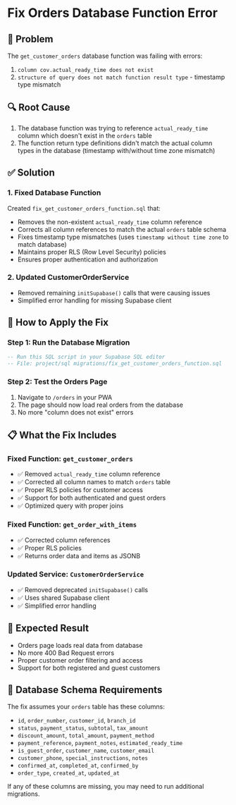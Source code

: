 # Fix Orders Database Function Error

## 🐛 **Problem**
The `get_customer_orders` database function was failing with errors:
1. `column cov.actual_ready_time does not exist`
2. `structure of query does not match function result type` - timestamp type mismatch

## 🔍 **Root Cause**
1. The database function was trying to reference `actual_ready_time` column which doesn't exist in the `orders` table
2. The function return type definitions didn't match the actual column types in the database (timestamp with/without time zone mismatch)

## ✅ **Solution**

### 1. **Fixed Database Function**
Created `fix_get_customer_orders_function.sql` that:
- Removes the non-existent `actual_ready_time` column reference
- Corrects all column references to match the actual `orders` table schema
- Fixes timestamp type mismatches (uses `timestamp without time zone` to match database)
- Maintains proper RLS (Row Level Security) policies
- Ensures proper authentication and authorization

### 2. **Updated CustomerOrderService**
- Removed remaining `initSupabase()` calls that were causing issues
- Simplified error handling for missing Supabase client

## 🚀 **How to Apply the Fix**

### Step 1: Run the Database Migration
```sql
-- Run this SQL script in your Supabase SQL editor
-- File: project/sql migrations/fix_get_customer_orders_function.sql
```

### Step 2: Test the Orders Page
1. Navigate to `/orders` in your PWA
2. The page should now load real orders from the database
3. No more "column does not exist" errors

## 📋 **What the Fix Includes**

### **Fixed Function: `get_customer_orders`**
- ✅ Removed `actual_ready_time` column reference
- ✅ Corrected all column names to match `orders` table
- ✅ Proper RLS policies for customer access
- ✅ Support for both authenticated and guest orders
- ✅ Optimized query with proper joins

### **Fixed Function: `get_order_with_items`**
- ✅ Corrected column references
- ✅ Proper RLS policies
- ✅ Returns order data and items as JSONB

### **Updated Service: `CustomerOrderService`**
- ✅ Removed deprecated `initSupabase()` calls
- ✅ Uses shared Supabase client
- ✅ Simplified error handling

## 🎯 **Expected Result**
- Orders page loads real data from database
- No more 400 Bad Request errors
- Proper customer order filtering and access
- Support for both registered and guest customers

## 🔧 **Database Schema Requirements**
The fix assumes your `orders` table has these columns:
- `id`, `order_number`, `customer_id`, `branch_id`
- `status`, `payment_status`, `subtotal`, `tax_amount`
- `discount_amount`, `total_amount`, `payment_method`
- `payment_reference`, `payment_notes`, `estimated_ready_time`
- `is_guest_order`, `customer_name`, `customer_email`
- `customer_phone`, `special_instructions`, `notes`
- `confirmed_at`, `completed_at`, `confirmed_by`
- `order_type`, `created_at`, `updated_at`

If any of these columns are missing, you may need to run additional migrations.
